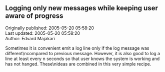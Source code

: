 ## Logging only new messages while keeping user aware of progress  
Originally published: 2005-05-20 05:58:20  
Last updated: 2005-05-20 05:58:20  
Author: Edvard Majakari  
  
Sometimes it is convenient emit a log line only if the log message was different\ncompared to previous message. However, it is also good to log a line at least every n seconds so that user knows the system is working and has not hanged. These\nideas are combined in this very simple recipe.